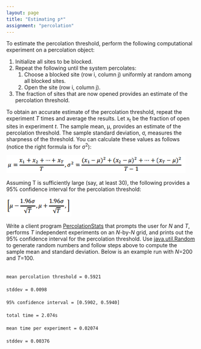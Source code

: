 ```yaml
---
layout: page
title: "Estimating p*"
assignment: "percolation"
---
```


To estimate the percolation threshold, perform the following computational experiment on a percolation object:

<ol>
<li>Initialize all sites to be blocked.</li>
<li>Repeat the following until the system percolates:
<ol>
<li>Choose a blocked site (row i, column j) uniformly at random among all blocked
sites.</li>
<li>Open the site (row i, column j).</li>
</ol></li>
<li>The fraction of sites that are now opened provides an estimate of the percolation threshold.</li>
</ol>

To obtain an accurate estimate of the percolation threshold, repeat the experiment <i>T</i> times and average the results. Let x<sub>t</sub> be the fraction of open sites in experiment <i>t</i>. The sample mean, μ, provides an estimate of the percolation threshold. The sample standard deviation, σ, measures the sharpness of the threshold. You can calculate these values as follows (notice the right formula is for σ<sup>2</sup>): 

<img src = "img/mu_sigma_formulas.png" alt = "Mean and standard deviation formulas">

Assuming T is sufficiently large (say, at least 30), the following provides a 95% confidence interval for the percolation threshold:

<img src = "img/interval_formula.PNG" alt = "Mean and standard deviation formulas">

Write a client program [PercolationStats](/percolation/code/PercolationStats.html) that prompts the user for <i>N</i> and <i>T</i>, performs <i>T</i> independent experiments on an <i>N</i>-by-<i>N</i> grid, and prints out the 95% confidence interval for the percolation threshold. Use [java.util.Random](http://docs.oracle.com/javase/8/docs/api/java/util/Random.html) to generate random numbers and follow steps above to compute the sample mean and standard deviation. Below is an example run with <i>N</i>=200 and <i>T</i>=100.

<code>
mean percolation threshold = 0.5921<br>
stddev = 0.0098<br>
95% confidence interval = [0.5902, 0.5940]<br>
total time = 2.074s<br>
mean time per experiment = 0.02074<br>
stddev = 0.00376
</code>